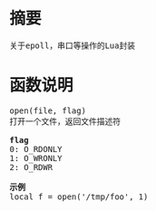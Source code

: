 # 摘要
<pre>关于epoll，串口等操作的Lua封装</pre>

# 函数说明
<pre>
open(file, flag)
打开一个文件，返回文件描述符

<b>flag</b>
0: O_RDONLY 
1: O_WRONLY
2: O_RDWR

<b>示例</b>
local f = open('/tmp/foo', 1)
</pre>

